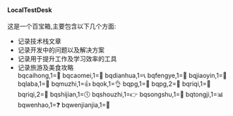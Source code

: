 #### LocalTestDesk
这是一个百宝箱,主要包含以下几个方面:
- 记录技术栈文章
- 记录开发中的问题以及解决方案
- 记录用于提升工作及学习效率的工具
- 记录旅游及美食攻略  
bqcaihong,1=&#x1F308;
bqcaomei,1=&#x1F353;
bqdianhua,1=&#x1F4DE;
bqfengye,1=&#x1F341;
bqjiaoyin,1=&#x1F463;
bqlaba,1=&#x1F4E3;
bqmuzhi,1=&#x1F44D;
bqok,1=&#x1F44C;
bqpg,1=&#x1F34E; 
bqpg,2=&#x1F34F;
bqriqi,1=&#x1F4C6;
bqriqi,2=&#x1F4C5;
bqshijian,1=&#x1F554; 
bqshouzhi,1=&#x1F449; 
bqsongshu,1=&#x1F332;
bqtongji,1=&#x1F4CA; 
bqwenhao,1=&#x2753; 
bqwenjianjia,1=&#x1F4C2;